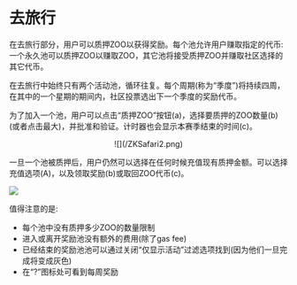# 去旅行

在去旅行部分，用户可以质押ZOO以获得奖励。每个池允许用户赚取指定的代币:一个永久池可以质押ZOO以赚取ZOO，其它池将接受质押ZOO并赚取社区选择的其它代币。

在去旅行中始终只有两个活动池，循环往复。每个周期(称为“季度”)将持续四周，在其中的一个星期的期间内，社区投票选出下一个季度的奖励代币。

为了加入一个池，用户可以点击“质押ZOO”按钮(a)，选择要质押的ZOO数量(b)(或者点击最大)，并批准和验证。计时器也会显示本赛季结束的时间(c)。
<center style={{marginTop:10}}>
![](/ZKSafari2.png)
</center>

一旦一个池被质押后，用户仍然可以选择在任何时候充值现有质押金额。可以选择充值选项(A)，以及领取奖励(b)或取回ZOO代币(c)。

![](/ZKSafari3.jpg)

值得注意的是:
*  每个池中没有质押多少ZOO的数量限制
*  进入或离开奖励池没有额外的费用(除了gas fee)
*  已经结束的奖励池池可以通过关闭“仅显示活动”过滤选项找到(因为他们一旦完成将变成灰色)
*  在“?”图标处可看到每周奖励
